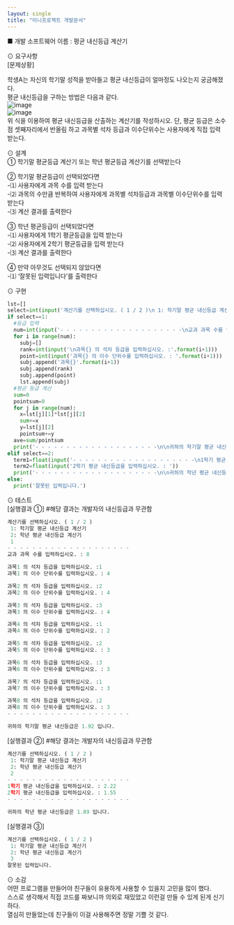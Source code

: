 ```yaml
---
layout: single
title: "미니프로젝트 개발문서"
---
```

■ 개발 소프트웨어 이름 : 평균 내신등급 계산기  



⊙ 요구사항  
[문제상황]  

학생A는 자신의 학기말 성적을 받아들고 평균 내신등급이 얼마정도 나오는지 궁금해졌다.  
평균 내신등급을 구하는 방법은 다음과 같다.  
![image](https://user-images.githubusercontent.com/80322253/125584385-b2fe62d0-8a1f-4fee-bf73-3f725c03e79b.png)  
![image](https://user-images.githubusercontent.com/80322253/125584589-31060c38-f4ad-4a24-b1f6-763c570f2a35.png)  
위 식을 이용하여 평균 내신등급을 산출하는 계산기를 작성하시오. 단, 평균 등급은 소수점 셋째자리에서 반올림 하고 과목별 석차 등급과 이수단위수는 사용자에게 직접 입력 받는다.  



⊙ 설계  
① 학기말 평균등급 계산기 또는 학년 평균등급 계산기를 선택받는다  

② 학기말 평균등급이 선택되었다면  
-⑴ 사용자에게 과목 수를 입력 받는다  
-⑵ 과목의 수만큼 반복하여 사용자에게 과목별 석차등급과 과목별 이수단위수를 입력받는다  
-⑶ 계산 결과를 출력한다  

③ 학년 평균등급이 선택되었다면  
-⑴ 사용자에게 1학기 평균등급을 입력 받는다  
-⑵ 사용자에게 2학기 평균등급을 입력 받는다  
-⑶ 계산 결과를 출력한다  

④ 만약 아무것도 선택되지 않았다면  
-⑴ ‘잘못된 입력입니다’를 출력한다  


⊙ 구현  
```python
lst=[]
select=int(input('계산기를 선택하십시오. ( 1 / 2 )\n 1: 학기말 평균 내신등급 계산기\n 2: 학년 평균 내신등급 계산기\n '))
if select==1:
  #등급 입력
  num=int(input('- - - - - - - - - - - - - - - - - - - -\n교과 과목 수를 입력하십시오. : '))
  for i in range(num):
    subj=[]
    rank=int(input('\n과목{} 의 석차 등급을 입력하십시오. :'.format(i+1)))
    point=int(input('과목{} 의 이수 단위수를 입력하십시오. : '.format(i+1)))
    subj.append('과목{}'.format(i+1))
    subj.append(rank)
    subj.append(point)
    lst.append(subj)
  #평균 등급 계산
  sum=0
  pointsum=0
  for j in range(num):
    x=lst[j][1]*lst[j][2]
    sum+=x
    y=lst[j][2]
    pointsum+=y
  ave=sum/pointsum
  print('- - - - - - - - - - - - - - - - - - - -\n\n귀하의 학기말 평균 내신등급은 {0:0.2f} 입니다.'.format(ave))
elif select==2:
  term1=float(input('- - - - - - - - - - - - - - - - - - - -\n1학기 평균 내신등급을 입력하십시오. : '))
  term2=float(input('2학기 평균 내신등급을 입력하십시오. : '))
  print('- - - - - - - - - - - - - - - - - - - -\n\n귀하의 학년 평균 내신등급은 {0:0.2f} 입니다.'.format((term1+term2)/2))
else:
  print('잘못된 입력입니다.')
```


⊙ 테스트  
[실행결과 ①]  #해당 결과는 개발자의 내신등급과 무관함
```python
계산기를 선택하십시오. ( 1 / 2 )
 1: 학기말 평균 내신등급 계산기
 2: 학년 평균 내신등급 계산기
 1
- - - - - - - - - - - - - - - - - - - -
교과 과목 수를 입력하십시오. : 8

과목1 의 석차 등급을 입력하십시오. :1
과목1 의 이수 단위수를 입력하십시오. : 4

과목2 의 석차 등급을 입력하십시오. :2
과목2 의 이수 단위수를 입력하십시오. : 4

과목3 의 석차 등급을 입력하십시오. :3
과목3 의 이수 단위수를 입력하십시오. : 4

과목4 의 석차 등급을 입력하십시오. :1
과목4 의 이수 단위수를 입력하십시오. : 2

과목5 의 석차 등급을 입력하십시오. :2
과목5 의 이수 단위수를 입력하십시오. : 3

과목6 의 석차 등급을 입력하십시오. :3
과목6 의 이수 단위수를 입력하십시오. : 3

과목7 의 석차 등급을 입력하십시오. :1
과목7 의 이수 단위수를 입력하십시오. : 3

과목8 의 석차 등급을 입력하십시오. :2
과목8 의 이수 단위수를 입력하십시오. : 3
- - - - - - - - - - - - - - - - - - - -

귀하의 학기말 평균 내신등급은 1.92 입니다.
```


[실행결과 ②] #해당 결과는 개발자의 내신등급과 무관함
```python
계산기를 선택하십시오. ( 1 / 2 )
 1: 학기말 평균 내신등급 계산기
 2: 학년 평균 내신등급 계산기
 2
- - - - - - - - - - - - - - - - - - - -
1학기 평균 내신등급을 입력하십시오. : 2.22
2학기 평균 내신등급을 입력하십시오. : 1.55
- - - - - - - - - - - - - - - - - - - -

귀하의 학년 평균 내신등급은 1.89 입니다.
```
[실행결과 ③]
```python
계산기를 선택하십시오. ( 1 / 2 )
 1: 학기말 평균 내신등급 계산기
 2: 학년 평균 내신등급 계산기
 3
잘못된 입력입니다.
```

⊙ 소감  
어떤 프로그램을 만들어야 친구들이 유용하게 사용할 수 있을지 고민을 많이 했다.  
스스로 생각해서 직접 코드를 짜보니까 의외로 재밌었고 이런걸 만들 수 있게 된게 신기하다.  
열심히 만들었는데 친구들이 이걸 사용해주면 정말 기쁠 것 같다.
